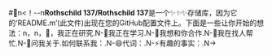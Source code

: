 #👋n<！--n**Rothschild 137/Rothschild 137**是一个✨_✨_✨存储库，因为它的‘README.m’(此文件)出现在您的GitHub配置文件上。下面是一些让你开始的想法：n，n，🔭，我正在研究.N-🌱我正在学习.N-👯我想和你合作.N-🤔我在找人帮忙.N-💬问我关于.如何联系我：.N-😄代词：.N-⚡有趣的事实：.N->
